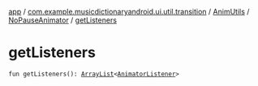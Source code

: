 [app](../../../index.md) / [com.example.musicdictionaryandroid.ui.util.transition](../../index.md) / [AnimUtils](../index.md) / [NoPauseAnimator](index.md) / [getListeners](./get-listeners.md)

# getListeners

`fun getListeners(): `[`ArrayList`](https://developer.android.com/reference/java/util/ArrayList.html)`<`[`AnimatorListener`](https://developer.android.com/reference/android/animation/Animator/AnimatorListener.html)`>`